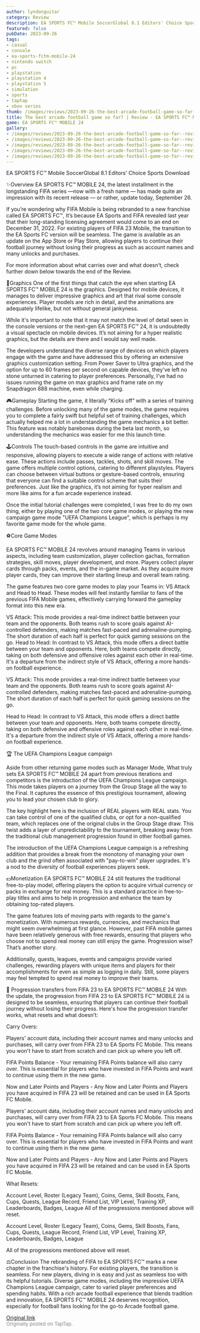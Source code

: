 ```yaml
---
author: lyndonguitar
category: Review
description: EA SPORTS FC™ Mobile SoccerGlobal 8.1 Editors' Choice Sports Download
featured: false
pubDate: 2023-09-26
tags:
- casual
- console
- ea-sports-fctm-mobile-24
- nintendo switch
- pc
- playstation
- playstation 4
- playstation 5
- simulation
- sports
- taptap
- xbox series
thumb: /images/reviews/2023-09-26-the-best-arcade-football-game-so-far--review---ea-sports-fc-mobile-24-0.avif
title: The best arcade football game so far? | Review - EA SPORTS FC™ MOBILE 24
game: EA SPORTS FC™ MOBILE 24
gallery:
- /images/reviews/2023-09-26-the-best-arcade-football-game-so-far--review---ea-sports-fc-mobile-24-0.avif
- /images/reviews/2023-09-26-the-best-arcade-football-game-so-far--review---ea-sports-fc-mobile-24-1.avif
- /images/reviews/2023-09-26-the-best-arcade-football-game-so-far--review---ea-sports-fc-mobile-24-2.avif
- /images/reviews/2023-09-26-the-best-arcade-football-game-so-far--review---ea-sports-fc-mobile-24-3.avif
- /images/reviews/2023-09-26-the-best-arcade-football-game-so-far--review---ea-sports-fc-mobile-24-4.avif
---
```

EA SPORTS FC™ Mobile SoccerGlobal
8.1
Editors' Choice
Sports
Download

✨Overview
EA SPORTS FC™ MOBILE 24, the latest installment in the longstanding FIFA series —now with a fresh name — has made quite an impression with its recent release — or rather, update today, September 26. 

If you’re wondering why FIFA Mobile is being rebranded to a new franchise called EA SPORTS FC™, It’s because EA Sports and FIFA revealed last year that their long-standing licensing agreement would come to an end on December 31, 2022.  For existing players of FIFA 23 Mobile, the transition to the EA Sports FC version will be seamless. The game is available as an update on the App Store or Play Store, allowing players to continue their football journey without losing their progress as such as account names and many unlocks and purchases.

For more information about what carries over and what doesn’t, check further down below towards the end of the Review.

🎨Graphics
One of the first things that catch the eye when starting EA SPORTS FC™ MOBILE 24 is the graphics. Designed for mobile devices, it manages to deliver impressive graphics and art that rival some console experiences. Player models are rich in detail, and the animations are adequately lifelike, but not without general jankyness.

While it's important to note that it may not match the level of detail seen in the console versions or the next-gen EA SPORTS FC™ 24, it is undoubtedly a visual spectacle on mobile devices. It’s not aiming for a hyper realistic graphics, but the details are there and I would say well made.

The developers understand the diverse range of devices on which players engage with the game and have addressed this by offering an extensive graphics customization setting. From Power Saver to Ultra graphics, and the option for up to 60 frames per second on capable devices, they've left no stone unturned in catering to player preferences. Personally, I’ve had no issues running the game on max graphics and frame rate on my Snapdragon 888 machine, even while charging.

🎮Gameplay
Starting the game, it literally “Kicks off” with a series of training challenges. Before unlocking many of the game modes, the game requires you to complete a fairly swift but helpful set of training challenges, which actually helped me a lot in understanding the game mechanics a bit better. This feature was notably barebones during the beta last month, so understanding the mechanics was easier for me this launch time.

🕹Controls
The touch-based controls in the game are intuitive and responsive, allowing players to execute a wide range of actions with relative ease. These actions include passes, tackles, shots, and skill moves. The game offers multiple control options, catering to different playstyles. Players can choose between virtual buttons or gesture-based controls, ensuring that everyone can find a suitable control scheme that suits their preferences. Just like the graphics, it’s not aiming for hyper realism and more like aims for a fun arcade experience instead.

Once the initial tutorial challenges were completed, I was free to do my own thing, either by playing one of the two core game modes, or playing the new campaign game mode "UEFA Champions League", which is perhaps is my favorite game mode for the whole game.

⚽Core Game Modes

EA SPORTS FC™ MOBILE 24 revolves around managing Teams in various aspects, including team customization, player collection gachas, formation strategies, skill moves, player development, and more.  Players collect player cards through packs, events, and the in-game market. As they acquire more player cards, they can improve their starting lineup and overall team rating.

The game features two core game modes to play your Teams in: VS Attack and Head to Head. These modes will feel instantly familiar to fans of the previous FIFA Mobile games, effectively carrying forward the gameplay format into this new era.

VS Attack: This mode provides a real-time indirect battle between your team and the opponents. Both teams rush to score goals against AI-controlled defenders, making matches fast-paced and adrenaline-pumping. The short duration of each half is perfect for quick gaming sessions on the go.
Head to Head: In contrast to VS Attack, this mode offers a direct battle between your team and opponents. Here, both teams compete directly, taking on both defensive and offensive roles against each other in real-time. It's a departure from the indirect style of VS Attack, offering a more hands-on football experience.

VS Attack: This mode provides a real-time indirect battle between your team and the opponents. Both teams rush to score goals against AI-controlled defenders, making matches fast-paced and adrenaline-pumping. The short duration of each half is perfect for quick gaming sessions on the go.

Head to Head: In contrast to VS Attack, this mode offers a direct battle between your team and opponents. Here, both teams compete directly, taking on both defensive and offensive roles against each other in real-time. It's a departure from the indirect style of VS Attack, offering a more hands-on football experience.

🏆 The UEFA Champions League campaign

Aside from other returning game modes such as Manager Mode, What truly sets EA SPORTS FC™ MOBILE 24 apart from previous iterations and competitors is the introduction of the UEFA Champions League campaign. This mode takes players on a journey from the Group Stage all the way to the Final. It captures the essence of this prestigious tournament, allowing you to lead your chosen club to glory.

The key highlight here is the inclusion of REAL players with REAL stats. You can take control of one of the qualified clubs, or opt for a non-qualified team, which replaces one of the original clubs in the Group Stage draw. This twist adds a layer of unpredictability to the tournament, breaking away from the traditional club management progression found in other football games.

The introduction of the UEFA Champions League campaign is a refreshing addition that provides a break from the monotony of managing your own club and the grind often associated with "pay-to-win" player upgrades. It's a nod to the diversity of football experiences players seek.

💵Monetization
EA SPORTS FC™ MOBILE 24 still features the traditional free-to-play model, offering players the option to acquire virtual currency or packs in exchange for real money. This is a standard practice in free-to-play titles and aims to help in progression and enhance the team by obtaining top-rated players.

The game features lots of moving parts with regards to the game's monetization. With numerous rewards, currencies, and mechanics that might seem overwhelming at first glance. However, past FIFA mobile games have been relatively generous with free rewards, ensuring that players who choose not to spend real money can still enjoy the game. Progression wise? That’s another story.

Additionally, quests, leagues, events and campaigns provide varied challenges, rewarding players with unique items and players for their accomplishments for even as simple as logging in daily. Still, some players may feel tempted to spend real money to improve their teams.

💱 Progression transfers from FIFA 23 to EA SPORTS FC™ MOBILE 24
With the update, the progression from FIFA 23 to EA SPORTS FC™ MOBILE 24 is designed to be seamless, ensuring that players can continue their football journey without losing their progress. Here's how the progression transfer works, what resets and what doesn’t:

Carry Overs:

Players' account data, including their account names and many unlocks and purchases, will carry over from FIFA 23 to EA Sports FC Mobile. This means you won't have to start from scratch and can pick up where you left off.

FIFA Points Balance - Your remaining FIFA Points balance will also carry over. This is essential for players who have invested in FIFA Points and want to continue using them in the new game.

Now and Later Points and Players - Any Now and Later Points and Players you have acquired in FIFA 23 will be retained and can be used in EA Sports FC Mobile.

Players' account data, including their account names and many unlocks and purchases, will carry over from FIFA 23 to EA Sports FC Mobile. This means you won't have to start from scratch and can pick up where you left off.

FIFA Points Balance - Your remaining FIFA Points balance will also carry over. This is essential for players who have invested in FIFA Points and want to continue using them in the new game.

Now and Later Points and Players - Any Now and Later Points and Players you have acquired in FIFA 23 will be retained and can be used in EA Sports FC Mobile.

What Resets:

Account Level, Roster (Legacy Team), Coins, Gems, Skill Boosts, Fans, Cups, Quests, League Record, Friend List, VIP Level, Training XP, Leaderboards, Badges, League
All of the progressions mentioned above will reset.

Account Level, Roster (Legacy Team), Coins, Gems, Skill Boosts, Fans, Cups, Quests, League Record, Friend List, VIP Level, Training XP, Leaderboards, Badges, League

All of the progressions mentioned above will reset.

⚖️Conclusion
The rebranding of FIFA to EA SPORTS FC™ marks a new chapter in the franchise's history. For existing players, the transition is seamless. For new players, diving in is easy and just as seamless too with its helpful tutorials. Diverse game modes, including the impressive UEFA Champions League campaign, cater to varied player preferences and spending habits. With a rich arcade football experience that blends tradition and innovation, EA SPORTS FC™ MOBILE 24 deserves recognition, especially for football fans looking for the go-to Arcade football game.

[Original link](https://www.taptap.io/post/6359942)<br><span style="font-size: 0.95em; color: #888;">Originally posted on TapTap.</span>